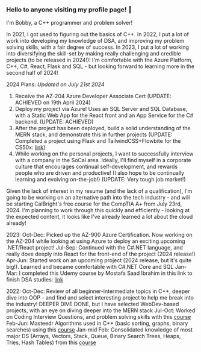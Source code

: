 ### Hello to anyone visiting my profile page! 👋

I'm Bobby, a C++ programmer and problem solver!

In 2021, I got used to figuring out the basics of C++.  In 2022, I put a lot of work into developing my knowledge of DSA, and improving my problem solving skills, with a fair degree of success.  In 2023, I put a lot of working into diversifying the skill-set by making really challenging and credible projects (to be released in 2024!)!  I'm comfortable with the Azure Platform, C++, C#, React, Flask and SQL - but looking forward to learning more in the second half of 2024!

2024 Plans:
*Updated on July 21st 2024*
1) Receive the AZ-204 Azure Developer Associate Cert (UPDATE: ACHIEVED on 19th April 2024)
2) Deploy my project via Azure!   Uses an SQL Server and SQL Database, with a Static Web App for the React front and an App Service for the C# backend.  (UPDATE: ACHIEVED)
3) After the project has been deployed, build a solid understanding of the MERN stack, and demonstrate this in further projects (UPDATE: Completed a project using Flask and TailwindCSS+Flowbite for the CS50x: [link](https://youtu.be/iTdVH4ROMCs))
4) While working on the personal projects, I want to successfully interview with a company in the SoCal area.  Ideally, I'll find myself in a corporate culture that encourages continual self-development, and rewards people who are driven and productive!  (I also hope to be continually learning and evolving on-the-job!) (UPDATE: Very tough job market!)

Given the lack of interest in my resume (and the lack of a qualification), I'm going to be working on an alternative path into the tech industry - and will be starting CalBright's free course for the CompTIA A+ from July 23rd, 2024.  I'm planning to work through this quickly and efficiently - looking at the expected content, it looks like I've already learned a lot about the cloud already!

2023:
Oct-Dec: Picked up the AZ-900 Azure Certification.  Now working on the AZ-204 while looking at using Azure to deploy an exciting upcoming .NET/React project!
Jul-Sep: Continued with the C#.NET language, and really dove deeply into React for the front-end of the project (2024 release!)
Apr-Jun: Started work on an upcoming project (2024 release, but it's quite big!).  Learned and became comfortable with C#.NET Core and SQL
Jan-Mar: I completed this Udemy course by Mostafa Saad Ibrahim in this link to finish DSA studies: [link](https://www.udemy.com/course/skills-algorithms-cpp2/)

2022:
Oct-Dec:  Review of all beginner-intermediate topics in C++, deeper dive into OOP - and find and select interesting project to help me break into the industry!   DEEPER DIVE DONE, but I have selected WebDev-based projects, with an eye on diving deeper into the MERN stack
Jul-Oct:  Worked on Coding Interview Questions, and problem solving skills with this [course](https://www.udemy.com/course/skills-coding-interviews/)
Feb-Jun: Masteedr Algorithms used in C++ (basic sorting, graphs, binary searches) using this [course](https://www.udemy.com/course/skills-algorithms-cpp/)
Jan-mid Feb:  Consolidated knowledge of most major DS (Arrays, Vectors, Stack, Queue, Binary Search Trees, Heaps, Tries, Hash Tables) from this [course](https://www.udemy.com/course/dscpp-skills/)
